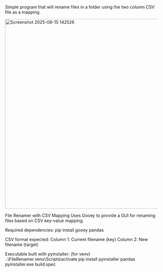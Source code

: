 Simple program that will rename files in a folder using the two column CSV file as a mapping.

<img width="743" height="626" alt="Screenshot 2025-08-15 142526" src="https://github.com/user-attachments/assets/af872f32-1e84-4a18-b482-076930e0ff52" />

File Renamer with CSV Mapping
Uses Gooey to provide a GUI for renaming files based on CSV key-value mapping.

Required dependencies:
pip install gooey pandas

CSV format expected:
Column 1: Current filename (key)
Column 2: New filename (target)


Executable built with pyinstaller:
(for venv) ..\FileRenamer\.venv\Scripts\activate
pip install pyinstaller pandas
pyinstaller.exe build.spec
